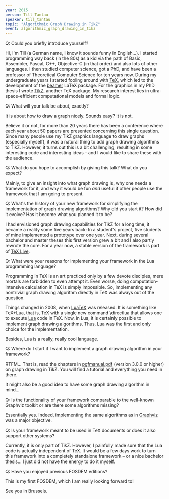 ```yaml
---
year: 2015
person: Till Tantau 
speaker: till_tantau 
topic: "Algorithmic Graph Drawing in TikZ"
event: algorithmic_graph_drawing_in_tikz 
---
```


Q: Could you briefly introduce yourself? 

Hi, I'm Till (a German name, I know it sounds funny in English...). I started programming way back (in the 80s) as a kid via the path of Basic, Assembler, Pascal, C++, Objective-C (in that order) and also lots of other languages. I then studied computer science, got a PhD, and have been a professor of Theoretical Computer Science for ten years now. During my undergraduate years I started fooling around with [TeX](http://tug.org/), which led to the development of the [beamer](https://bitbucket.org/rivanvx/beamer/wiki/Home) LaTeX package. For the graphics in my PhD thesis I wrote [TikZ](http://sourceforge.net/projects/pgf/), another TeX package. My research interest lies in ultra-space-efficient computational models and formal logic.

Q: What will your talk be about, exactly?

It is about how to draw a graph nicely. Sounds easy? It is not. 

Believe it or not, for more than 20 years there has been a conference where each year about 50 papers are presented concerning this single question. Since many people use my TikZ graphics language to draw graphs (especially myself), it was a natural thing to add graph drawing algorithms to TikZ. However, it turns out this is a bit challenging, resulting in some interesting code and interesting ideas – and I would like to share these with the audience.

Q: What do you hope to accomplish by giving this talk? What do you expect? 

Mainly, to give an insight into what graph drawing is, why one needs a framework for it, and why it would be fun *and* useful if other people use the framework that I am going to present.

Q: What's the history of your new framework for simplifying the implementation of graph drawing algorithms? Why did you start it? How did it evolve? Has it become what you planned it to be? 

I had envisioned graph drawing capabilities for TikZ for a long time, it became a reality some five years back: In a student's project, five students of mine implemented a prototype over one year. Next, during several bachelor and master theses this first version grew a bit and I also partly rewrote the core. For a year now, a stable version of the framework is part of [TeX Live](http://www.tug.org/texlive/). 

Q: What were your reasons for implementing your framework in the Lua programming language? 

Programming in TeX is an art practiced only by a few devote disciples, mere mortals are forbidden to even attempt it. Even worse, doing computation-intensive calculation in TeX is simply impossible. So, implementing any nontrivial graph drawing algorithm directly in TeX was always out of the question. 

Things changed in 2008, when [LuaTeX](http://www.luatex.org/) was released. It is something like TeX+Lua, that is, TeX with a single new command \directlua that allows one to execute [Lua](http://www.lua.org/) code in TeX. Now, in Lua, it is certainly possible to implement graph drawing algorithms. Thus, Lua was the first and only choice for the implementation.

Besides, Lua is a really, really cool language.

Q: Where do I start if I want to implement a graph drawing algorithm in your framework? 

RTFM... That is, read the chapters in [pgfmanual.pdf](http://texdoc.net/pkg/tikz) (version 3.0.0 or higher) on graph drawing in TikZ. You will find a tutorial and everything you need in there.

It might also be a good idea to have some graph drawing algorithm in mind...

Q: Is the functionality of your framework comparable to the well-known Graphviz toolkit or are there some algorithms missing? 

Essentially yes. Indeed, implementing the same algorithms as in [Graphviz](http://www.graphviz.org/) was a major objective. 

Q: Is your framework meant to be used in TeX documents or does it also support other systems? 

Currently, it is only part of TikZ. However, I painfully made sure that the Lua code is actually independent of TeX. It would be a few days work to turn this framework into a completely standalone framework – or a nice bachelor thesis... I just did not have the energy to do it myself. 

Q: Have you enjoyed previous FOSDEM editions? 

This is my first FOSDEM, which I am really looking forward to!

See you in Brussels.
